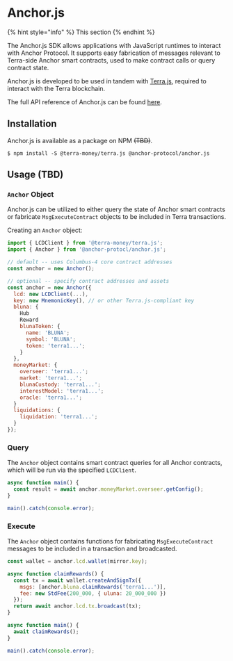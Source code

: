 # Anchor.js

{% hint style="info" %}
This section
{% endhint %}

The Anchor.js SDK allows applications with JavaScript runtimes to interact with Anchor Protocol. It supports easy fabrication of messages relevant to Terra-side Anchor smart contracts, used to make contract calls or query contract state.

Anchor.js is developed to be used in tandem with [Terra.js](https://terra-project.github.io/terra.js/), required to interact with the Terra blockchain.

The full API reference of Anchor.js can be found [here](https://terra-project.github.io/terra.js/).

## Installation

Anchor.js is available as a package on NPM ~~\(TBD\)~~.

```text
$ npm install -S @terra-money/terra.js @anchor-protocol/anchor.js
```

## Usage \(TBD\)

### `Anchor` Object

Anchor.js can be utilized to either query the state of Anchor smart contracts or fabricate `MsgExecuteContract` objects to be included in Terra transactions.

Creating an `Anchor` object:

```javascript
import { LCDClient } from '@terra-money/terra.js';
import { Anchor } from '@anchor-protocl/anchor.js';

// default -- uses Columbus-4 core contract addresses
const anchor = new Anchor();

// optional -- specify contract addresses and assets
const anchor = new Anchor({
  lcd: new LCDClient(...),
  key: new MnemonicKey(), // or other Terra.js-compliant key
  bluna: {
    Hub
    Reward
    blunaToken: {
      name: 'BLUNA'; 
      symbol: 'BLUNA'; 
      token: 'terra1...';
    }
  }, 
  moneyMarket: {
    overseer: 'terra1...'; 
    market: 'terra1...'; 
    blunaCustody: 'terra1...'; 
    interestModel: 'terra1...'; 
    oracle: 'terra1...'; 
  }
  liquidations: {
    liquidation: 'terra1...'; 
  }
});
```

### Query

The `Anchor` object contains smart contract queries for all Anchor contracts, which will be run via the specified `LCDClient`.

```javascript
async function main() {
  const result = await anchor.moneyMarket.overseer.getConfig();
}

main().catch(console.error);
```

### Execute

The `Anchor` object contains functions for fabricating `MsgExecuteContract` messages to be included in a transaction and broadcasted.

```javascript
const wallet = anchor.lcd.wallet(mirror.key);

async function claimRewards() {
  const tx = await wallet.createAndSignTx({
    msgs: [anchor.bluna.claimRewards('terra1...')],
    fee: new StdFee(200_000, { uluna: 20_000_000 })
  });
  return await anchor.lcd.tx.broadcast(tx);
}

async function main() {
  await claimRewards();
}

main().catch(console.error);
```

